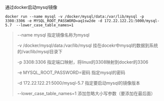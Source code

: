 通过docker启动mysql镜像

```shell
docker run --name mysql -v /docker/mysql/data:/var/lib/mysql -p 3308:3306 -e MYSQL_ROOT_PASSWORD=aq1sw2de -d 172.22.122.21:5000/mysql-5.7  --lower_case_table_names=1
```

> --name mysql 指定镜像名称为mysql
>
> -v /docker/mysql/data:/var/lib/mysql 挂在docekr中mysql的数据到系统的/var/lib/mysql目录下
>
> -p 3308:3306 指定端口映射，将linux的3308映射到docker的3306
>
> -e MYSQL_ROOT_PASSWORD=密码 指定mysql的密码
>
> -d 172.22.122.21:5000/mysql-5.7 指定要启动mysql的镜像版本
>
> --lower_case_table_names=1 添加忽略大小写参数（要添加在最后面）